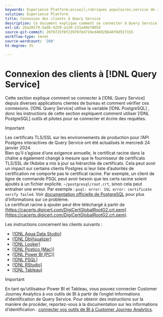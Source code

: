 ```yaml
---
keywords: Experience Platform;accueil;rubriques populaires;service de requête;service de requête;connexion;connexion au service de requête;aqua data studio;Aqua Data Studio;Looker;observateur;Postico;Power BI;power bi;psql;studio;PSQL;RStudio;Tableau;tableau;tableau
solution: Experience Platform
title: Connexion des clients à Query Service
description: Ce document explique comment se connecter à Query Service à partir de diverses applications clientes de bureau et comment vérifier ces connexions.
exl-id: 2ba20179-5adb-4259-a120-231a40e78054
source-git-commit: 26f0725f0f239707bd719ed46929648f8d557155
workflow-type: tm+mt
source-wordcount: '269'
ht-degree: 3%

---
```


# Connexion des clients à [!DNL Query Service]

Cette section explique comment se connecter à [!DNL Query Service] depuis diverses applications clientes de bureau et comment vérifier ces connexions. [!DNL Query Service] utilise la variable [!DNL PostgreSQL] , donc les instructions de cette section expliquent comment utiliser [!DNL PostgreSQL] outils et pilotes pour se connecter et écrire des requêtes.

>[!IMPORTANT]
>
>Les certificats TLS/SSL sur les environnements de production pour l’API Postgres interactives de Query Service ont été actualisés le mercredi 24 janvier 2024.<br>Bien qu’il s’agisse d’une exigence annuelle, le certificat racine dans la chaîne a également changé à mesure que le fournisseur de certificats TLS/SSL de l’Adobe a mis à jour sa hiérarchie de certificats. Cela peut avoir un impact sur certains clients Postgres si leur liste d’autorités de certification ne comporte pas le certificat racine. Par exemple, un client de ligne de commande PSQL peut avoir besoin que les certs racine soient ajoutés à un fichier explicite. `~/postgresql/root.crt`, sinon cela peut entraîner une erreur. Par exemple : `psql: error: SSL error: certificate verify failed`. Voir [documentation officielle de PostgreSQL](https://www.postgresql.org/docs/current/libpq-ssl.html#LIBQ-SSL-CERTIFICATES) pour plus d’informations sur ce problème.<br>Le certificat racine à ajouter peut être téléchargé à partir de [https://cacerts.digicert.com/DigiCertGlobalRootG2.crt.pem](https://cacerts.digicert.com/DigiCertGlobalRootG2.crt.pem).

Les instructions concernent les clients suivants :

- [[!DNL Aqua Data Studio]](./aqua-data-studio.md)
- [[!DNL DbVisualizer]](./dbvisulaizer.md)
- [[!DNL Looker]](./looker.md)
- [[!DNL Postico (Mac)]](./postico.md)
- [[!DNL Power BI (PC)]](./power-bi.md)
- [[!DNL PSQL]](./psql.md)
- [[!DNL RStudio]](./rstudio.md)
- [[!DNL Tableau]](./tableau.md)

>[!IMPORTANT]
>
>En tant qu’utilisateur Power BI et Tableau, vous pouvez connecter Customer Journey Analytics à vos outils de BI à partir de l’onglet Informations d’identification de Query Service. Pour obtenir des instructions sur la manière de procéder, reportez-vous à la documentation sur les informations d’identification . [connecter vos outils de BI à Customer Journey Analytics](../ui/credentials.md#connect-to-customer-journey-analytics).
